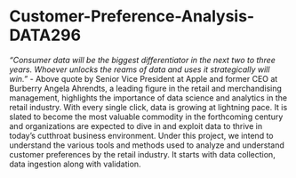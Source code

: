 # Customer-Preference-Analysis-DATA296

*“Consumer data will be the biggest differentiator in the next two to three years. Whoever
unlocks the reams of data and uses it strategically will win.”* - Above quote by Senior Vice President at Apple and former CEO at Burberry Angela Ahrendts, a leading figure in the retail and merchandising management, highlights the importance of data science and analytics in the retail industry. With every single click, data is growing at lightning pace. It is slated to become the most valuable commodity in the
forthcoming century and organizations are expected to dive in and exploit data to thrive in today’s cutthroat business environment.
Under this project, we intend to understand the various tools and methods used to analyze and understand customer preferences by the retail industry. It starts with data collection, data ingestion along with validation.
